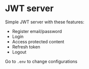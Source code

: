 # JWT server

Simple JWT server with these features:

- Register email/password
- Login
- Access protected content
- Refresh token
- Logout

Go to `.env` to change configurations
